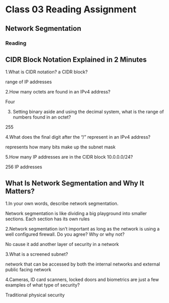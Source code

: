 # Class 03 Reading Assignment

## Network Segmentation

### Reading 

## CIDR Block Notation Explained in 2 Minutes

1.What is CIDR notation? a CIDR block?

range of IP addresses

2.How many octets are found in an IPv4 address?

Four

3. Setting binary aside and using the decimal system, what is the range of numbers found in an octet?

255

4.What does the final digit after the “/” represent in an IPv4 address?

 represents how many bits make up the subnet mask

5.How many IP addresses are in the CIDR block 10.0.0.0/24?

256 IP addresses

## What Is Network Segmentation and Why It Matters?

1.In your own words, describe network segmentation.

Network segmentation is like dividing a big playground into smaller sections. Each section has its own rules 

2.Network segmentation isn’t important as long as the network is using a well configured firewall. Do you agree? Why or why not?

No cause it add another layer of security in a network

3.What is a screened subnet?

network that can be accessed by both the internal networks and external public facing network

4.Cameras, ID card scanners, locked doors and biometrics are just a few examples of what type of security?

Traditional physical security

